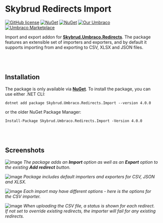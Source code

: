 # Skybrud Redirects Import

[![GitHub license](https://img.shields.io/badge/license-MIT-blue.svg)](LICENSE.md)
[![NuGet](https://img.shields.io/nuget/vpre/Skybrud.Umbraco.Redirects.Import.svg)](https://www.nuget.org/packages/Skybrud.Umbraco.Redirects.Import)
[![NuGet](https://img.shields.io/nuget/dt/Skybrud.Umbraco.Redirects.Import.svg)](https://www.nuget.org/packages/Skybrud.Umbraco.Redirects.Import)
[![Our Umbraco](https://img.shields.io/badge/our-umbraco-%233544B1)](https://our.umbraco.com/packages/website-utilities/skybrud-redirects-import/)
[![Umbraco Marketplace](https://img.shields.io/badge/umbraco-marketplace-%233544B1)](https://marketplace.umbraco.com/package/skybrud.umbraco.redirects.import)

Import and export addon for [**Skybrud.Umbraco.Redirects**](https://github.com/skybrud/Skybrud.Umbraco.Redirects). The package features an extensible set of importers and exporters, and by default it supports importing from and exporting to CSV, XLSX and JSON files.


<br /><br />

## Installation

The package is only available via [**NuGet**](https://www.nuget.org/packages/Skybrud.Umbraco.Redirects.Import). To install the package, you can use either .NET CLI:

```
dotnet add package Skybrud.Umbraco.Redirects.Import --version 4.0.0
```

or the older NuGet Package Manager:

```
Install-Package Skybrud.Umbraco.Redirects.Import -Version 4.0.0
```



<br /><br />

## Screenshots

![image](https://user-images.githubusercontent.com/3634580/187294337-f95fc44c-a058-4e0f-8c31-aed876115ed5.png)
*The package adds an **Import** option as well as an **Export** option to the existing **Add redirect** button.*

![image](https://user-images.githubusercontent.com/3634580/187294360-428ed84e-a0ac-4c56-a2be-85e76fe53e25.png)
*Package includes default importers and exporters for CSV, JSON and XLSX.*

![image](https://user-images.githubusercontent.com/3634580/187294375-eabce1bb-a220-48af-bbb5-63b79a44d08e.png)
*Each import may have different options - here is the options for the CSV importer.*

![image](https://user-images.githubusercontent.com/3634580/187294383-a702e0af-7c94-4d6c-8987-4bfe111bcc31.png)
*When uploading the CSV file, a status is shown for each redirect. If not set to override existing redirects, the importer will fail for any existing redirects.*
